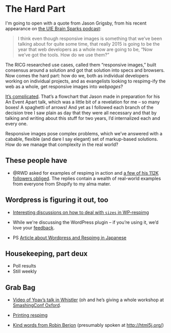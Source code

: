 # The Hard Part

I'm going to open with a quote from Jason Grigsby, from his recent appearance on [the UIE Brain Sparks podcast](http://www.uie.com/brainsparks/2015/02/02/jason-grigsby-real-world-responsive-web-design/):

> I think even though responsive images is something that we’ve been talking about for quite some time, that really 2015 is going to be the year that web developers as a whole now are going to be, “Now we’ve got the tools. How do we use them?”

The RICG researched use cases, called them “responsive images,” built consensus around a solution and got that solution into specs and browsers. Now comes the hard part: how do we, both as individual developers working on individual projects, and as evangelists looking to respimg-ify the web as a whole, get responsive images into *webpages*?

[It’s complicated](http://lists.w3.org/Archives/Public/public-respimg/2015Jan/0003.html). That’s a flowchart that Jason made in preparation for his An Event Apart talk, which was a little bit of a revelation for me – so many boxes! A spaghetti of arrows! And yet as I followed each branch of the decision tree I saw plain as day that they were all necessary and that by talking and writing about this stuff for two years, I’d internalized each and every one.

Responsive images pose complex problems, which we’ve answered with a cabable, flexible (and dare I say elegant) set of markup-based solutions. How do we manage that complexity in the real world?

## These people have

- @RWD asked for examples of respimg in action and [a few of his 112K followers obliged](https://twitter.com/RWD/status/560114266137985026). The replies contain a wealth of real-world examples from everyone from Shopify to my alma mater.

## Wordpress is figuring it out, too

- [Interesting discussions on how to deal with `sizes` in WP-respimg
](https://github.com/ResponsiveImagesCG/newsletters/issues/134)

- While we're discussing the WordPress plugin – if you’re using it, we’d love your [feedback](https://wordpress.org/support/view/plugin-reviews/ricg-responsive-images).

- PS [Article about Wordpress and Respimg in Japanese](http://parashuto.com/rriver/responsive-web/responsive-images-wordpress-plugin)

## Housekeeping, part deux

- Poll results
- Still weekly

## Grab Bag

- [Video of Yoav’s talk in Whistler](http://vimeo.com/117250453)
(oh and he’s giving a whole workshop at [SmashingConf Oxford](http://smashingconf.com/workshops/yoav-weiss).

- [Printing respimg](https://www.w3.org/Bugs/Public/show_bug.cgi?id=27864#c2)

- [Kind words from Robin Berjon](https://twitter.com/boblet/status/559222927124488192) (presumably spoken at http://html5j.org/)


